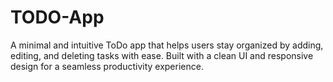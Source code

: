 # TODO-App
A minimal and intuitive ToDo app that helps users stay organized by adding, editing, and deleting tasks with ease. Built with a clean UI and responsive design for a seamless productivity experience.
